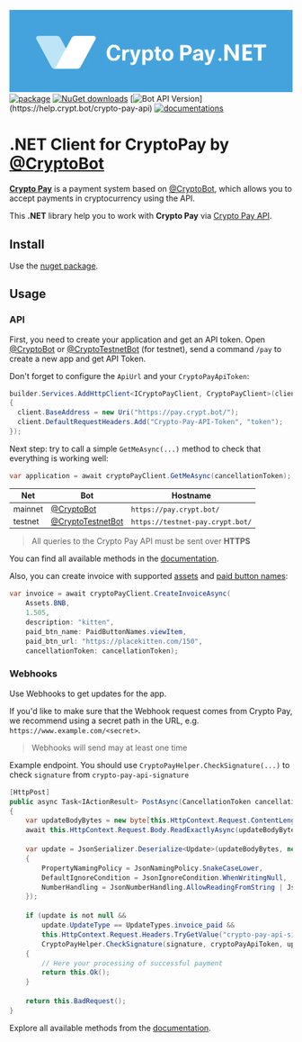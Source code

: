 ![CryptoPay](/docs/assets/header.png)
[![package](https://img.shields.io/nuget/vpre/CryptoPay.svg?label=CryptoPay%20Package&style=flat-square)](https://www.nuget.org/packages/CryptoPay)
[![NuGet downloads](https://img.shields.io/nuget/dt/CryptoPay.svg?label=Downloads&style=flat-square&color=orange)](https://www.nuget.org/packages/CryptoPay)
[![Bot API Version](https://img.shields.io/badge/CryptoPay%20API-1.5%20(September%2011,%202024)-f36caf.svg?style=flat-square)](https://help.crypt.bot/crypto-pay-api)
[![documentations](https://img.shields.io/badge/Documentations-Book-Green.svg?style=flat-square)](https://help.crypt.bot/crypto-pay-api)

# .NET Client for CryptoPay by [@CryptoBot](https://t.me/CryptoBot)

**[Crypto Pay](https://t.me/CryptoBot/?start=pay)** is a payment system based on [@CryptoBot](https://t.me/CryptoBot),
which allows you to accept payments in cryptocurrency using the API.

This **.NET** library help you to work with **Crypto Pay** via [Crypto Pay API](https://help.crypt.bot/crypto-pay-api).

## Install

Use the [nuget package](https://www.nuget.org/packages/CryptoPay/).

## Usage

### API

First, you need to create your application and get an API token. Open [@CryptoBot](https://t.me/CryptoBot?start=pay)
or [@CryptoTestnetBot](https://t.me/CryptoTestnetBot?start=pay) (for testnet), send a command `/pay` to create a new app
and get API Token.

Don't forget to configure the `ApiUrl` and your `CryptoPayApiToken`:

```csharp
builder.Services.AddHttpClient<ICryptoPayClient, CryptoPayClient>(client =>
{
  client.BaseAddress = new Uri("https://pay.crypt.bot/");
  client.DefaultRequestHeaders.Add("Crypto-Pay-API-Token", "token");
});
```

Next step: try to call a simple `GetMeAsync(...)` method to check that everything is working well:

```csharp
var application = await cryptoPayClient.GetMeAsync(cancellationToken);
```

 Net     | Bot                                                          | Hostname                         
---------|--------------------------------------------------------------|----------------------------------
 mainnet | [@CryptoBot](https://t.me/CryptoBot?start=pay)               | `https://pay.crypt.bot/`         
 testnet | [@CryptoTestnetBot](https://t.me/CryptoTestnetBot?start=pay) | `https://testnet-pay.crypt.bot/` 

> All queries to the Crypto Pay API must be sent over **HTTPS**

You can find all available methods in the [documentation](https://help.crypt.bot/crypto-pay-api).

Also, you can create invoice with supported [assets](#Assets) and [paid button names](#Paid-Button-Names):

```csharp
var invoice = await cryptoPayClient.CreateInvoiceAsync(
    Assets.BNB,
    1.505,
    description: "kitten",
    paid_btn_name: PaidButtonNames.viewItem,
    paid_btn_url: "https://placekitten.com/150",
    cancellationToken: cancellationToken);
```

### Webhooks

Use Webhooks to get updates for the app.

If you'd like to make sure that the Webhook request comes from Crypto Pay, we recommend using a secret path in the URL,
e.g. `https://www.example.com/<secret>`.

> Webhooks will send may at least one time

Example endpoint. You should use `CryptoPayHelper.CheckSignature(...)` to check `signature` from
`crypto-pay-api-signature`

```csharp
[HttpPost]
public async Task<IActionResult> PostAsync(CancellationToken cancellationToken = default)
{
    var updateBodyBytes = new byte[this.HttpContext.Request.ContentLength!.Value];
    await this.HttpContext.Request.Body.ReadExactlyAsync(updateBodyBytes, cancellationToken);

    var update = JsonSerializer.Deserialize<Update>(updateBodyBytes, new JsonSerializerOptions()
    {
        PropertyNamingPolicy = JsonNamingPolicy.SnakeCaseLower,
        DefaultIgnoreCondition = JsonIgnoreCondition.WhenWritingNull,
        NumberHandling = JsonNumberHandling.AllowReadingFromString | JsonNumberHandling.WriteAsString
    });

    if (update is not null &&
        update.UpdateType == UpdateTypes.invoice_paid &&
        this.HttpContext.Request.Headers.TryGetValue("crypto-pay-api-signature", out var signature) &&
        CryptoPayHelper.CheckSignature(signature, cryptoPayApiToken, updateBodyBytes))
    {
        // Here your processing of successful payment
        return this.Ok();
    }

    return this.BadRequest();
}
```

Explore all available methods from the [documentation](https://help.crypt.bot/crypto-pay-api).
